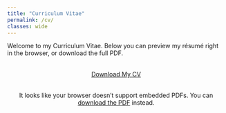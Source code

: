 ```yaml
---
title: "Curriculum Vitae"
permalink: /cv/
classes: wide
---
```


<p class="intro">
  Welcome to my Curriculum Vitae. Below you can preview my résumé right in the browser, or download the full PDF.
</p>

<div style="text-align: center; margin: 2rem 0;">
  <a href="/assets/files/Subramaniya_Siva_T_S_resume.pdf" download class="btn btn--primary btn--large">
    <i class="fas fa-download" aria-hidden="true"></i>
    Download My CV
  </a>
</div>

<div class="pdf-preview" style="margin: 2rem 0;">
  <object
    data="/assets/files/Subramaniya_Siva_T_S_resume.pdf"
    type="application/pdf"
    width="100%"
    height="600"
  >
    <p style="text-align: center;">
      It looks like your browser doesn’t support embedded PDFs.
      You can <a href="/assets/files/Subramaniya_Siva_T_S_resume.pdf">download the PDF</a> instead.
    </p>
  </object>
</div>

